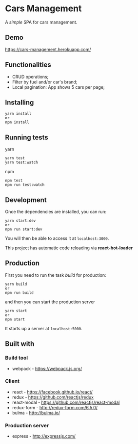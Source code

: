 # Cars Management
A _simple_ SPA for cars management.

## Demo
https://cars-management.herokuapp.com/

## Functionalities 
* CRUD operations;
* Filter by fuel and/or car's brand;
* Local pagination: App shows 5 cars per page;

## Installing
```
yarn install
or
npm install
```

## Running tests
yarn
```
yarn test
yarn test:watch
```
npm
```
npm test
npm run test:watch
```

## Development
Once the dependencies are installed, you can run:
```
yarn start:dev
or
npm run start:dev
```
You will then be able to access it at `localhost:3000`.

This project has automatic code reloading via **react-hot-loader**

## Production
First you need to run the task *build* for production:
```
yarn build
or
npm run build
```
and then you can start the production server
```
yarn start
or
npm start
```
It starts up a server at `localhost:5000`.

## Built with

### Build tool
  * webpack - https://webpack.js.org/

### Client
  * react - https://facebook.github.io/react/
  * redux - https://github.com/reactjs/redux
  * react-modal - https://github.com/reactjs/react-modal
  * redux-form - http://redux-form.com/6.5.0/
  * bulma - http://bulma.io/

### Production server
  * express - http://expressjs.com/